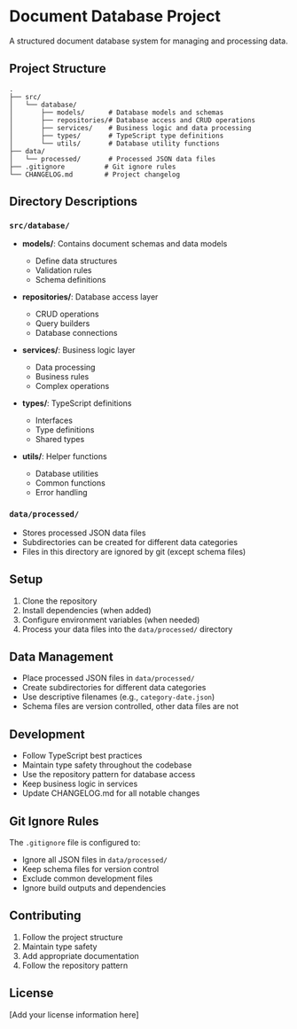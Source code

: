 # Document Database Project

A structured document database system for managing and processing data.

## Project Structure

```
.
├── src/
│   └── database/
│       ├── models/      # Database models and schemas
│       ├── repositories/# Database access and CRUD operations
│       ├── services/    # Business logic and data processing
│       ├── types/       # TypeScript type definitions
│       └── utils/       # Database utility functions
├── data/
│   └── processed/       # Processed JSON data files
├── .gitignore          # Git ignore rules
└── CHANGELOG.md        # Project changelog
```

## Directory Descriptions

### `src/database/`

- **models/**: Contains document schemas and data models
  - Define data structures
  - Validation rules
  - Schema definitions

- **repositories/**: Database access layer
  - CRUD operations
  - Query builders
  - Database connections

- **services/**: Business logic layer
  - Data processing
  - Business rules
  - Complex operations

- **types/**: TypeScript definitions
  - Interfaces
  - Type definitions
  - Shared types

- **utils/**: Helper functions
  - Database utilities
  - Common functions
  - Error handling

### `data/processed/`

- Stores processed JSON data files
- Subdirectories can be created for different data categories
- Files in this directory are ignored by git (except schema files)

## Setup

1. Clone the repository
2. Install dependencies (when added)
3. Configure environment variables (when needed)
4. Process your data files into the `data/processed/` directory

## Data Management

- Place processed JSON files in `data/processed/`
- Create subdirectories for different data categories
- Use descriptive filenames (e.g., `category-date.json`)
- Schema files are version controlled, other data files are not

## Development

- Follow TypeScript best practices
- Maintain type safety throughout the codebase
- Use the repository pattern for database access
- Keep business logic in services
- Update CHANGELOG.md for all notable changes

## Git Ignore Rules

The `.gitignore` file is configured to:
- Ignore all JSON files in `data/processed/`
- Keep schema files for version control
- Exclude common development files
- Ignore build outputs and dependencies

## Contributing

1. Follow the project structure
2. Maintain type safety
3. Add appropriate documentation
4. Follow the repository pattern

## License

[Add your license information here] 